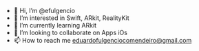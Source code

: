 - 👋 Hi, I’m @efulgencio
- 👀 I’m interested in Swift, ARkit, RealityKit
- 🌱 I’m currently learning ARkit
- 💞️ I’m looking to collaborate on Apps iOs
- 📫 How to reach me eduardofulgenciocomendeiro@gmail.com

<!---
efulgencio/efulgencio is a ✨ special ✨ repository because its `README.md` (this file) appears on your GitHub profile.
You can click the Preview link to take a look at your changes.
--->
